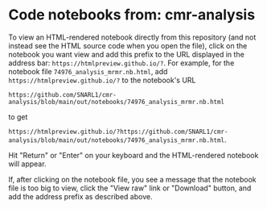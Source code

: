 # Code notebooks from: cmr-analysis
To view an HTML-rendered notebook directly from this repository (and not instead see the HTML source code when you open the file), click on the notebook you want 
view and add this prefix to the URL displayed in the address bar: `https://htmlpreview.github.io/?`. For example, for the notebook file 
`74976_analysis_mrmr.nb.html`, add `https://htmlpreview.github.io/?` to the notebook's URL

`https://github.com/SNARL1/cmr-analysis/blob/main/out/notebooks/74976_analysis_mrmr.nb.html`

to get 

`https://htmlpreview.github.io/?https://github.com/SNARL1/cmr-analysis/blob/main/out/notebooks/74976_analysis_mrmr.nb.html`. 

Hit "Return" or "Enter" on your keyboard and the HTML-rendered notebook will appear.

If, after clicking on the notebook file, you see a message that the notebook file is too big to view, click the "View raw" link or "Download" button, and add the address prefix as described above. 
